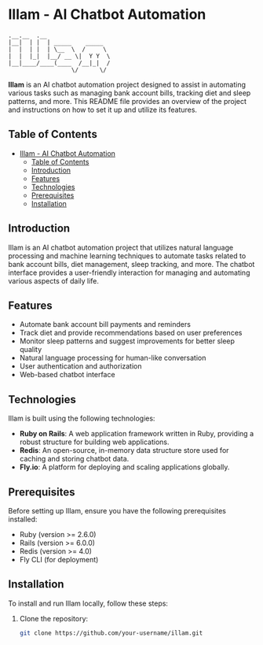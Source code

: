 # Illam - AI Chatbot Automation

```
.__.__  .__                  
|__|  | |  | _____    _____  
|  |  | |  | \__  \  /     \ 
|  |  |_|  |__/ __ \|  Y Y  \
|__|____/____(____  /__|_|  /
                  \/      \/ 
```

**Illam** is an AI chatbot automation project designed to assist in automating various tasks such as managing bank account bills, tracking diet and sleep patterns, and more. This README file provides an overview of the project and instructions on how to set it up and utilize its features.

## Table of Contents
- [Illam - AI Chatbot Automation](#illam---ai-chatbot-automation)
  - [Table of Contents](#table-of-contents)
  - [Introduction](#introduction)
  - [Features](#features)
  - [Technologies](#technologies)
  - [Prerequisites](#prerequisites)
  - [Installation](#installation)

## Introduction
Illam is an AI chatbot automation project that utilizes natural language processing and machine learning techniques to automate tasks related to bank account bills, diet management, sleep tracking, and more. The chatbot interface provides a user-friendly interaction for managing and automating various aspects of daily life.

## Features
- Automate bank account bill payments and reminders
- Track diet and provide recommendations based on user preferences
- Monitor sleep patterns and suggest improvements for better sleep quality
- Natural language processing for human-like conversation
- User authentication and authorization
- Web-based chatbot interface

## Technologies
Illam is built using the following technologies:

- **Ruby on Rails**: A web application framework written in Ruby, providing a robust structure for building web applications.
- **Redis**: An open-source, in-memory data structure store used for caching and storing chatbot data.
- **Fly.io**: A platform for deploying and scaling applications globally.

## Prerequisites
Before setting up Illam, ensure you have the following prerequisites installed:

- Ruby (version >= 2.6.0)
- Rails (version >= 6.0.0)
- Redis (version >= 4.0)
- Fly CLI (for deployment)

## Installation
To install and run Illam locally, follow these steps:

1. Clone the repository:
   ```bash
   git clone https://github.com/your-username/illam.git
